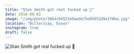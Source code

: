 ```yaml
---
title: "Stan Smith got real fucked up 👟"
date: 2016-08-02
image: "/img/photo/366dc04521e9aede75e95652d9a1f0ba.jpg"
location: "Billericay, Essex"
instagram: true
draft: false
---
```


![Stan Smith got real fucked up 👟](/img/photo/366dc04521e9aede75e95652d9a1f0ba.jpg)

